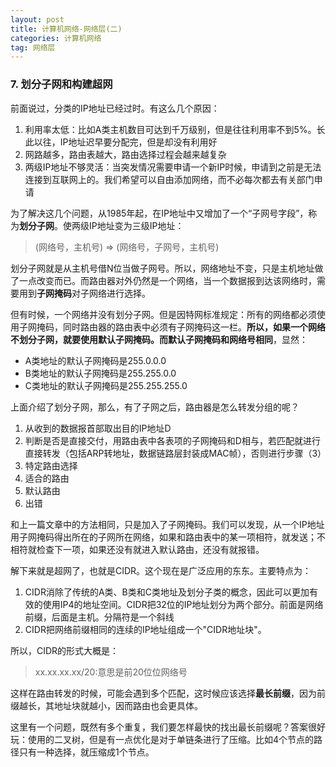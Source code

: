 ```yaml
---
layout: post
title: 计算机网络-网络层(二)
categories: 计算机网络
tag: 网络层
---
```


### 7. 划分子网和构建超网

前面说过，分类的IP地址已经过时。有这么几个原因：

1. 利用率太低：比如A类主机数目可达到千万级别，但是往往利用率不到5%。长此以往，IP地址迟早要分配完，但是却没有利用好
2. 网路越多，路由表越大，路由选择过程会越来越复杂
3. 两级IP地址不够灵活：当突发情况需要申请一个新IP时候，申请到之前是无法连接到互联网上的。我们希望可以自由添加网络，而不必每次都去有关部门申请

为了解决这几个问题，从1985年起，在IP地址中又增加了一个“子网号字段”，称为**划分子网**。使两级IP地址变为三级IP地址：

> (网络号，主机号) => (网络号，子网号，主机号)

划分子网就是从主机号借N位当做子网号。所以，网络地址不变，只是主机地址做了一点改变而已。而路由器对外仍然是一个网络，当一个数据报到达该网络时，需要用到**子网掩码**对子网络进行选择。

但有时候，一个网络并没有划分子网。但是因特网标准规定：所有的网络都必须使用子网掩码，同时路由器的路由表中必须有子网掩码这一栏。**所以，如果一个网络不划分子网，就要使用默认子网掩码。而默认子网掩码和网络号相同**，显然：

* A类地址的默认子网掩码是255.0.0.0
* B类地址的默认子网掩码是255.255.0.0
* C类地址的默认子网掩码是255.255.255.0

上面介绍了划分子网，那么，有了子网之后，路由器是怎么转发分组的呢？

1. 从收到的数据报首部取出目的IP地址D
2. 判断是否是直接交付，用路由表中各表项的子网掩码和D相与，若匹配就进行直接转发（包括ARP转地址，数据链路层封装成MAC帧），否则进行步骤（3）
3. 特定路由选择
4. 适合的路由
5. 默认路由
6. 出错

和上一篇文章中的方法相同，只是加入了子网掩码。我们可以发现，从一个IP地址用子网掩码得出所在的子网所在网络，如果和路由表中的某一项相符，就发送；不相符就检查下一项，如果还没有就进入默认路由，还没有就报错。

解下来就是超网了，也就是CIDR。这个现在是广泛应用的东东。主要特点为：

1. CIDR消除了传统的A类、B类和C类地址及划分子类的概念，因此可以更加有效的使用IP4的地址空间。CIDR把32位的IP地址划分为两个部分。前面是网络前缀，后面是主机。分隔符是一个斜线
2. CIDR把网络前缀相同的连续的IP地址组成一个"CIDR地址块"。

所以，CIDR的形式大概是：

> xx.xx.xx.xx/20:意思是前20位位网络号

这样在路由转发的时候，可能会遇到多个匹配，这时候应该选择**最长前缀**，因为前缀越长，其地址块就越小，因而路由也会更具体。

这里有一个问题，既然有多个重复，我们要怎样最快的找出最长前缀呢？答案很好玩：使用的二叉树，但是有一点优化是对于单链条进行了压缩。比如4个节点的路径只有一种选择，就压缩成1个节点。

